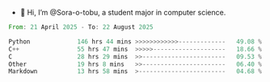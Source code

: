 - 👋 Hi, I’m @Sora-o-tobu, a student major in computer science.

<!--START_SECTION:waka-->

```rust
From: 21 April 2025 - To: 22 August 2025

Python             146 hrs 44 mins >>>>>>>>>>>>-------------   49.08 %
C++                55 hrs 47 mins  >>>>>--------------------   18.66 %
C                  28 hrs 29 mins  >>-----------------------   09.53 %
Other              19 hrs 8 mins   >>-----------------------   06.40 %
Markdown           13 hrs 58 mins  >------------------------   04.68 %
```

<!--END_SECTION:waka-->

<!---
<img align='center' src='https://raw.githubusercontent.com/Sora-o-tobu/Sora-o-tobu/main/OneLastSora.png' width='410px'>
--->
<!---
Sora-o-tobu/Sora-o-tobu is a ✨ special ✨ repository because its `README.md` (this file) appears on your GitHub profile.
You can click the Preview link to take a look at your changes.
--->
